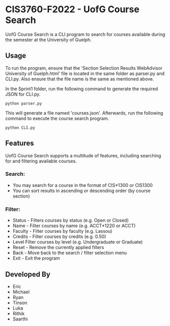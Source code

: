 # CIS3760-F2022 - UofG Course Search

UofG Course Search is a CLI program to search for courses available during the semester at the University of Guelph.

## Usage

To run the program, ensure that the 'Section Selection Results WebAdvisor University of Guelph.html' file is located in the same folder as parser.py and CLI.py. Also ensure that the file name is the same as mentioned above.

In the Sprint1 folder, run the following command to generate the required JSON for CLI.py.

```
python parser.py
```

This will generate a file named 'courses.json'. Afterwards, run the following command to execute the course search program.

```
python CLI.py
```

## Features

UofG Course Search supports a multitude of features, including searching for and filtering available courses.

### Search:

- You may search for a course in the format of CIS*1300 or CIS1300
- You can sort results in ascending or descending order (by course section)

### Filter:

- Status - Filters courses by status (e.g. Open or Closed)
- Name - Filter courses by name (e.g. ACCT*1220 or ACCT)
- Faculty - Filter courses by faculty (e.g. Lassou)
- Credits - Filter courses by credits (e.g. 0.50)
- Level Filter courses by level (e.g. Undergraduate or Graduate)
- Reset - Remove the currently applied filters
- Back - Move back to the search / filter selection menu
- Exit - Exit the program

## Developed By

- Eric
- Michael
- Ryan
- Tinson
- Luka
- Rithik
- Saarthi




